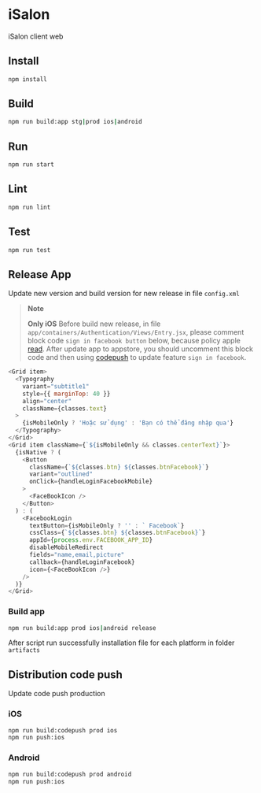 # iSalon

iSalon client web

## Install

```sh
npm install
```

## Build

```sh
npm run build:app stg|prod ios|android
```

## Run

```sh
npm run start
```

## Lint

```sh
npm run lint
```

## Test

```sh
npm run test
```

## Release App

Update new version and build version for new release in file `config.xml`

> <b>Note</b>
>
> <b>Only iOS</b>
> Before build new release, in file `app/containers/Authentication/Views/Entry.jsx`, please comment block code `sign in facebook button` below, because policy apple [read](https://developer.apple.com/app-store/review/guidelines/#sign-in-with-apple).
> After update app to appstore, you should uncomment this block code and then using [codepush](#distribution-code-push) to update feature `sign in facebook`.

```js
<Grid item>
  <Typography
    variant="subtitle1"
    style={{ marginTop: 40 }}
    align="center"
    className={classes.text}
  >
    {isMobileOnly ? 'Hoặc sử dụng' : 'Bạn có thể đăng nhập qua'}
  </Typography>
</Grid>
<Grid item className={`${isMobileOnly && classes.centerText}`}>
  {isNative ? (
    <Button
      className={`${classes.btn} ${classes.btnFacebook}`}
      variant="outlined"
      onClick={handleLoginFacebookMobile}
    >
      <FaceBookIcon />
    </Button>
  ) : (
    <FacebookLogin
      textButton={isMobileOnly ? '' : ` Facebook`}
      cssClass={`${classes.btn} ${classes.btnFacebook}`}
      appId={process.env.FACEBOOK_APP_ID}
      disableMobileRedirect
      fields="name,email,picture"
      callback={handleLoginFacebook}
      icon={<FaceBookIcon />}
    />
  )}
</Grid>
```

### Build app

```sh
npm run build:app prod ios|android release
```

After script run successfully installation file for each platform in folder `artifacts`

## Distribution code push

Update code push production

### iOS

```sh
npm run build:codepush prod ios
npm run push:ios
```

### Android

```sh
npm run build:codepush prod android
npm run push:ios
```
